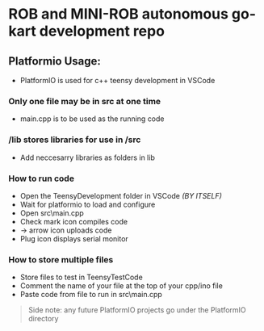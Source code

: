 # ROB and MINI-ROB autonomous go-kart development repo
## Platformio Usage:
- PlatformIO is used for c++ teensy development in VSCode
### Only one file may be in src at one time
  - main.cpp is to be used as the running code

### /lib stores libraries for use in /src
  - Add neccesarry libraries as folders in lib

### How to run code
  - Open the TeensyDevelopment folder in VSCode *(BY ITSELF)*
  - Wait for platformio to load and configure
  - Open src\main.cpp
  - Check mark icon compiles code
  - -> arrow icon uploads code
  - Plug icon displays serial monitor

### How to store multiple files
  - Store files to test in TeensyTestCode
  - Comment the name of your file at the top of your cpp/ino file
  - Paste code from file to run in src\main.cpp

> Side note: any future PlatformIO projects go under the PlatformIO directory
